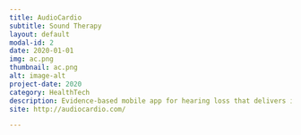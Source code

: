 ```yaml
---
title: AudioCardio
subtitle: Sound Therapy
layout: default
modal-id: 2
date: 2020-01-01
img: ac.png
thumbnail: ac.png
alt: image-alt
project-date: 2020
category: HealthTech
description: Evidence-based mobile app for hearing loss that delivers inaudible sound therapies
site: http://audiocardio.com/

---
```

